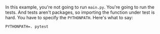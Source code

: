 In this example, you're not going to run `main.py`.  You're going to run the tests.  And tests aren't packages, so importing
the function under test is hard.  You have to specify the `PYTHONPATH`.  Here's what to say:

  `PYTHONPATH=. pytest`
